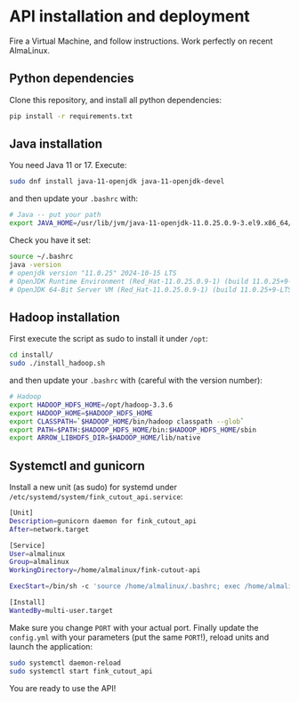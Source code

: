# API installation and deployment

Fire a Virtual Machine, and follow instructions. Work perfectly on recent AlmaLinux.

## Python dependencies

Clone this repository, and install all python dependencies:

```bash
pip install -r requirements.txt
```

## Java installation

You need Java 11 or 17. Execute:

```bash
sudo dnf install java-11-openjdk java-11-openjdk-devel
```

and then update your `.bashrc` with:

```bash
# Java -- put your path
export JAVA_HOME=/usr/lib/jvm/java-11-openjdk-11.0.25.0.9-3.el9.x86_64/
```

Check you have it set:

```bash
source ~/.bashrc
java -version
# openjdk version "11.0.25" 2024-10-15 LTS
# OpenJDK Runtime Environment (Red_Hat-11.0.25.0.9-1) (build 11.0.25+9-LTS)
# OpenJDK 64-Bit Server VM (Red_Hat-11.0.25.0.9-1) (build 11.0.25+9-LTS, mixed mode, sharing)
```

## Hadoop installation

First execute the script as sudo to install it under `/opt`:

```bash
cd install/
sudo ./install_hadoop.sh
```

and then update your `.bashrc` with (careful with the version number):

```bash
# Hadoop
export HADOOP_HDFS_HOME=/opt/hadoop-3.3.6
export HADOOP_HOME=$HADOOP_HDFS_HOME
export CLASSPATH=`$HADOOP_HOME/bin/hadoop classpath --glob`
export PATH=$PATH:$HADOOP_HDFS_HOME/bin:$HADOOP_HDFS_HOME/sbin
export ARROW_LIBHDFS_DIR=$HADOOP_HOME/lib/native
```

## Systemctl and gunicorn

Install a new unit (as sudo) for systemd under `/etc/systemd/system/fink_cutout_api.service`:

```bash
[Unit]
Description=gunicorn daemon for fink_cutout_api
After=network.target

[Service]
User=almalinux
Group=almalinux
WorkingDirectory=/home/almalinux/fink-cutout-api

ExecStart=/bin/sh -c 'source /home/almalinux/.bashrc; exec /home/almalinux/fink-env/bin/gunicorn --log-file=/tmp/fink_cutout_api.log app:app -b localhost:PORT --workers=1 --threads=8 --timeout 180 --chdir /home/almalinux/fink-cutout-api --bind unix:/home/almalinux/fink_cutout_api.sock 2>&1 >> /tmp/fink_cutout_api.out'

[Install]
WantedBy=multi-user.target
```

Make sure you change `PORT` with your actual port. Finally update the `config.yml` with your parameters (put the same `PORT`!), reload units and launch the application:

```bash
sudo systemctl daemon-reload
sudo systemctl start fink_cutout_api
```

You are ready to use the API!
